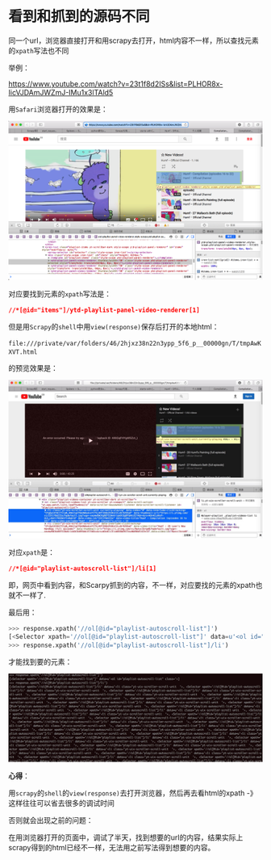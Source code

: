 # 看到和抓到的源码不同

同一个url，浏览器直接打开和用scrapy去打开，html内容不一样，所以查找元素的`xpath`写法也不同

举例：

https://www.youtube.com/watch?v=23t1f8d2ISs&list=PLHOR8x-IicVJDAmJWZmJ-IMu1x3lTAld5

用`Safari`浏览器打开的效果是：

![youtube_src_playlist](../assets/img/youtube_src_playlist.png)

对应要找到元素的`xpath`写法是：

```css
//*[@id="items"]/ytd-playlist-panel-video-renderer[1]
```

但是用`Scrapy`的`shell`中用`view(response)`保存后打开的本地html：

`file:///private/var/folders/46/2hjxz38n22n3ypp_5f6_p__00000gn/T/tmpAwKXVT.html`

的预览效果是：

![local_youtube_page](../assets/img/local_youtube_page.jpg)

对应`xpath`是：

```css
//*[@id="playlist-autoscroll-list"]/li[1]
```

即，网页中看到内容，和Scarpy抓到的内容，不一样，对应要找的元素的xpath也就不一样了.

最后用：

```python
>>> response.xpath('//ol[@id="playlist-autoscroll-list"]')
[<Selector xpath='//ol[@id="playlist-autoscroll-list"]' data=u'<ol id="playlist-autoscroll-list" class='>]
>>> response.xpath('//ol[@id="playlist-autoscroll-list"]/li')
```

才能找到要的元素：

![use_diff_xpath_found](../assets/img/use_diff_xpath_found.png)

**心得**：

用`scrapy`的`shell`的`view(response)`去打开浏览器，然后再去看html的xpath -》这样往往可以省去很多的调试时间

否则就会出现之前的问题：

在用浏览器打开的页面中，调试了半天，找到想要的url的内容，结果实际上scrapy得到的html已经不一样，无法用之前写法得到想要的内容。
